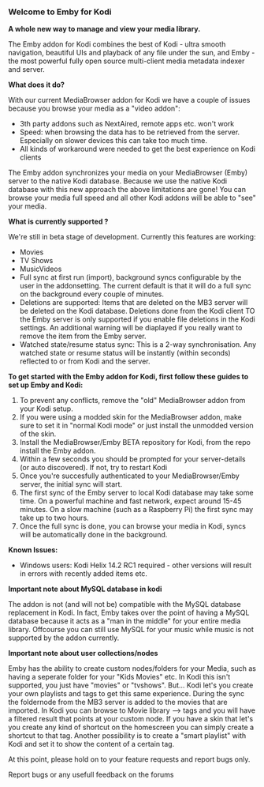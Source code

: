 ### Welcome to Emby for Kodi
**A whole new way to manage and view your media library.**

The Emby addon for Kodi combines the best of Kodi - ultra smooth navigation, beautiful UIs and playback of any file under the sun, and Emby - the most powerful fully open source multi-client media metadata indexer and server.

**What does it do?**

With our current MediaBrowser addon for Kodi we have a couple of issues because you browse your media as a "video addon":
- 3th party addons such as NextAired, remote apps etc. won't work
- Speed: when browsing the data has to be retrieved from the server. Especially on slower devices this can take too much time.
- All kinds of workaround were needed to get the best experience on Kodi clients

The Emby addon synchronizes your media on your MediaBrowser (Emby) server to the native Kodi database. Because we use the native Kodi database with this new approach the above limitations are gone! You can browse your media full speed and all other Kodi addons will be able to "see" your media.

**What is currently supported ?**

We're still in beta stage of development. Currently this features are working:
- Movies
- TV Shows
- MusicVideos
- Full sync at first run (import), background syncs configurable by the user in the addonsetting. The current default is that it will do a full sync on the background every couple of minutes.
- Deletions are supported: Items that are deleted on the MB3 server will be deleted on the Kodi database. Deletions done from the Kodi client TO the Emby server is only supported if you enable file deletions in the Kodi settings. An additional warning will be diaplayed if you really want to remove the item from the Emby server.
- Watched state/resume status sync: This is a 2-way synchronisation. Any watched state or resume status will be instantly (within seconds) reflected to or from Kodi and the server.


**To get started with the Emby addon for Kodi, first follow these guides to set up Emby and Kodi:**

1. To prevent any conflicts, remove the "old" MediaBrowser addon from your Kodi setup.
2. If you were using a modded skin for the MediaBrowser addon, make sure to set it in "normal Kodi mode" or just install the unmodded version of the skin.
3. Install the MediaBrowser/Emby BETA repository for Kodi, from the repo install the Emby addon.
4. Within a few seconds you should be prompted for your server-details (or auto discovered). If not, try to restart Kodi
5. Once you're succesfully authenticated to your MediaBrowser/Emby server, the initial sync will start. 
6. The first sync of the Emby server to local Kodi database may take some time.  On a powerful machine and fast network, expect around 15-45 minutes.  On a slow machine (such as a Raspberry Pi) the first sync may take up to two hours.
7. Once the full sync is done, you can browse your media in Kodi, syncs will be automatically done in the background.


**Known Issues:**
- Windows users: Kodi Helix 14.2 RC1 required - other versions will result in errors with recently added items etc.

**Important note about MySQL database in kodi**

The addon is not (and will not be) compatible with the MySQL database replacement in Kodi. In fact, Emby takes over the point of having a MySQL database because it acts as a "man in the middle" for your entire media library. Offcourse you can still use MySQL for your music while music is not supported by the addon currently.

**Important note about user collections/nodes**

Emby has the ability to create custom nodes/folders for your Media, such as having a seperate folder for your "Kids Movies" etc. In Kodi this isn't supported, you just have "movies" or "tvshows". But... Kodi let's you create your own playlists and tags to get this same experience. During the sync the foldernode from the MB3 server is added to the movies that are imported. In Kodi you can browse to Movie library --> tags and you will have a filtered result that points at your custom node. If you have a skin that let's you create any kind of shortcut on the homescreen you can simply create a shortcut to that tag. Another possibility is to create a "smart playlist" with Kodi and set it to show the content of a certain tag. 

At this point, please hold on to your feature requests and report bugs only.

Report bugs or any usefull feedback on the forums 
